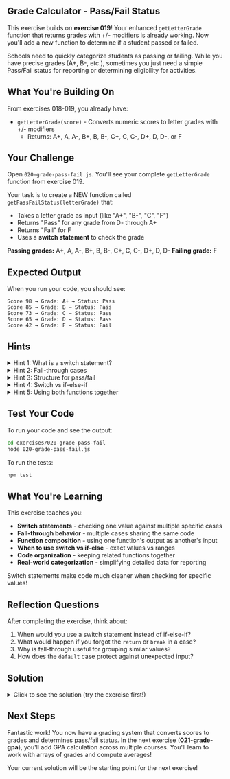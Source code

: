 ## Grade Calculator - Pass/Fail Status

This exercise builds on **exercise 019**! Your enhanced `getLetterGrade` function that returns grades with +/- modifiers is already working. Now you'll add a new function to determine if a student passed or failed.

Schools need to quickly categorize students as passing or failing. While you have precise grades (A+, B-, etc.), sometimes you just need a simple Pass/Fail status for reporting or determining eligibility for activities.

## What You're Building On

From exercises 018-019, you already have:
- `getLetterGrade(score)` - Converts numeric scores to letter grades with +/- modifiers
  - Returns: A+, A, A-, B+, B, B-, C+, C, C-, D+, D, D-, or F

## Your Challenge

Open `020-grade-pass-fail.js`. You'll see your complete `getLetterGrade` function from exercise 019.

Your task is to create a NEW function called `getPassFailStatus(letterGrade)` that:
- Takes a letter grade as input (like "A+", "B-", "C", "F")
- Returns "Pass" for any grade from D- through A+
- Returns "Fail" for F
- Uses a **switch statement** to check the grade

**Passing grades:** A+, A, A-, B+, B, B-, C+, C, C-, D+, D, D-
**Failing grade:** F

## Expected Output

When you run your code, you should see:
```
Score 98 → Grade: A+ → Status: Pass
Score 85 → Grade: B → Status: Pass
Score 73 → Grade: C → Status: Pass
Score 65 → Grade: D → Status: Pass
Score 42 → Grade: F → Status: Fail
```

## Hints

<details>
<summary>Hint 1: What is a switch statement?</summary>

A **switch statement** checks one value against multiple specific cases. It's an alternative to long if-else-if chains when checking for specific values:

```javascript
switch (variable) {
  case "value1":
    // Code if variable === "value1"
    break;
  case "value2":
    // Code if variable === "value2"
    break;
  default:
    // Code if no cases match
}
```

**Example:**
```javascript
const day = "Monday";

switch (day) {
  case "Monday":
    console.log("Start of work week");
    break;
  case "Friday":
    console.log("Almost weekend!");
    break;
  case "Saturday":
  case "Sunday":
    console.log("Weekend!");
    break;
  default:
    console.log("Regular weekday");
}
```
</details>

<details>
<summary>Hint 2: Fall-through cases</summary>

Multiple cases can share the same code by "falling through":

```javascript
switch (grade) {
  case "A+":
  case "A":
  case "A-":
    return "Excellent";  // All A grades reach here
  case "B+":
  case "B":
    return "Good";       // B+ and B reach here
}
```

When you don't put a `break` or `return` after a case, execution continues to the next case. This is perfect for grouping grades!
</details>

<details>
<summary>Hint 3: Structure for pass/fail</summary>

For the pass/fail function:

```javascript
function getPassFailStatus(letterGrade) {
  switch (letterGrade) {
    case "A+":
    case "A":
    case "A-":
    case "B+":
    case "B":
    case "B-":
    // Continue for C and D grades...
      return "Pass";

    case "F":
      return "Fail";

    default:
      return "Invalid grade";  // In case something unexpected is passed
  }
}
```

List all passing grades as cases before the `return "Pass"` statement!
</details>

<details>
<summary>Hint 4: Switch vs if-else-if</summary>

You could write this with if-else-if:

```javascript
if (letterGrade === "A+" || letterGrade === "A" || letterGrade === "A-" || ...) {
  return "Pass";
} else if (letterGrade === "F") {
  return "Fail";
}
```

But switch is much cleaner when checking one variable against many specific values:

```javascript
switch (letterGrade) {
  case "A+":
  case "A":
  // Much more readable!
}
```

Use switch for **exact value matching**, use if-else-if for **range checking** (like `score >= 90`).
</details>

<details>
<summary>Hint 5: Using both functions together</summary>

See how the two functions work together:

```javascript
const score = 85;
const grade = getLetterGrade(score);        // Returns "B"
const status = getPassFailStatus(grade);    // Returns "Pass"

console.log(`Score ${score} → Grade: ${grade} → Status: ${status}`);
// Output: Score 85 → Grade: B → Status: Pass
```

Or in one line:
```javascript
const status = getPassFailStatus(getLetterGrade(85));
```

Functions calling other functions is how we build complex programs from simple pieces!
</details>

## Test Your Code

To run your code and see the output:
```bash
cd exercises/020-grade-pass-fail
node 020-grade-pass-fail.js
```

To run the tests:
```bash
npm test
```

## What You're Learning

This exercise teaches you:
- **Switch statements** - checking one value against multiple specific cases
- **Fall-through behavior** - multiple cases sharing the same code
- **Function composition** - using one function's output as another's input
- **When to use switch vs if-else** - exact values vs ranges
- **Code organization** - keeping related functions together
- **Real-world categorization** - simplifying detailed data for reporting

Switch statements make code much cleaner when checking for specific values!

## Reflection Questions

After completing the exercise, think about:
1. When would you use a switch statement instead of if-else-if?
2. What would happen if you forgot the `return` or `break` in a case?
3. Why is fall-through useful for grouping similar values?
4. How does the `default` case protect against unexpected input?

## Solution

<details>
<summary>Click to see the solution (try the exercise first!)</summary>

```javascript
export function getLetterGrade(score) {
  // This function is complete from exercise 019
  if (score >= 90) {
    if (score >= 97) {
      return "A+";
    } else if (score >= 93) {
      return "A";
    } else {
      return "A-";
    }
  } else if (score >= 80) {
    if (score >= 87) {
      return "B+";
    } else if (score >= 83) {
      return "B";
    } else {
      return "B-";
    }
  } else if (score >= 70) {
    if (score >= 77) {
      return "C+";
    } else if (score >= 73) {
      return "C";
    } else {
      return "C-";
    }
  } else if (score >= 60) {
    if (score >= 67) {
      return "D+";
    } else if (score >= 63) {
      return "D";
    } else {
      return "D-";
    }
  } else {
    return "F";
  }
}

export function getPassFailStatus(letterGrade) {
  switch (letterGrade) {
    case "A+":
    case "A":
    case "A-":
    case "B+":
    case "B":
    case "B-":
    case "C+":
    case "C":
    case "C-":
    case "D+":
    case "D":
    case "D-":
      return "Pass";

    case "F":
      return "Fail";

    default:
      return "Invalid grade";
  }
}

// Test both functions together
const scores = [98, 85, 73, 65, 42];

for (const score of scores) {
  const grade = getLetterGrade(score);
  const status = getPassFailStatus(grade);
  console.log(`Score ${score} → Grade: ${grade} → Status: ${status}`);
}
```

**Breaking down the switch statement:**

When `letterGrade` is **"B"**:
1. Check case "A+" → no match, continue
2. Check case "A" → no match, continue
3. Check case "A-" → no match, continue
4. Check case "B+" → no match, continue
5. Check case "B" → **match!** → fall through (no break)
6. Fall through cases B-, C+, C, C-, D+, D, D-
7. Reach `return "Pass"` → return it!

When `letterGrade` is **"F"**:
1. Check all passing grade cases → no matches
2. Check case "F" → **match!** → return "Fail"

When `letterGrade` is **"invalid"**:
1. Check all cases → no matches
2. Reach `default` → return "Invalid grade"

**How fall-through works:**

```javascript
switch (grade) {
  case "A+":  // If grade === "A+", start here
  case "A":   // If grade === "A", start here
  case "A-":  // If grade === "A-", start here
    return "Pass";  // All three cases reach this line
}
```

Without `break` or `return`, execution continues to the next case. This lets us group related values!

**Why use switch here?**

**Switch (clean and clear):**
```javascript
switch (letterGrade) {
  case "A+":
  case "A":
  case "A-":
    return "Pass";
}
```

**If-else (verbose and repetitive):**
```javascript
if (letterGrade === "A+" || letterGrade === "A" || letterGrade === "A-" ||
    letterGrade === "B+" || letterGrade === "B" || letterGrade === "B-" ||
    letterGrade === "C+" || letterGrade === "C" || letterGrade === "C-" ||
    letterGrade === "D+" || letterGrade === "D" || letterGrade === "D-") {
  return "Pass";
}
```

Switch is much more readable when checking for many specific values!

**When to use switch vs if-else-if:**

**Use switch for:**
- Exact value matching ("A+", "B", "C-")
- Many specific values to check
- When fall-through grouping is useful

**Use if-else-if for:**
- Range checking (score >= 90)
- Complex conditions (age > 18 && hasPermission)
- Comparing different variables

**The default case:**

Always include a `default` case to handle unexpected values:

```javascript
switch (grade) {
  case "A+":
  case "B":
    return "Pass";
  default:
    return "Invalid grade";  // Safety net
}
```

This prevents returning `undefined` if something unexpected is passed!

**Function composition:**

Notice how we chain functions together:

```javascript
// Step by step:
const score = 85;
const grade = getLetterGrade(score);      // "B"
const status = getPassFailStatus(grade);  // "Pass"

// Or composed:
const status = getPassFailStatus(getLetterGrade(85));
```

Building complex functionality from simple, focused functions is a key programming skill!

**Real-world switch statement examples:**

```javascript
// HTTP status codes
switch (statusCode) {
  case 200:
  case 201:
    return "Success";
  case 400:
  case 404:
    return "Client Error";
  case 500:
  case 503:
    return "Server Error";
}

// User roles
switch (role) {
  case "admin":
  case "moderator":
    return "Can delete posts";
  case "user":
    return "Can edit own posts";
  case "guest":
    return "Read only";
}

// File extensions
switch (extension) {
  case ".jpg":
  case ".png":
  case ".gif":
    return "Image file";
  case ".mp4":
  case ".avi":
    return "Video file";
  case ".mp3":
  case ".wav":
    return "Audio file";
}
```

Switch statements make categorization code clean and maintainable!

</details>

## Next Steps

Fantastic work! You now have a grading system that converts scores to grades and determines pass/fail status. In the next exercise (**021-grade-gpa**), you'll add GPA calculation across multiple courses. You'll learn to work with arrays of grades and compute averages!

Your current solution will be the starting point for the next exercise!

